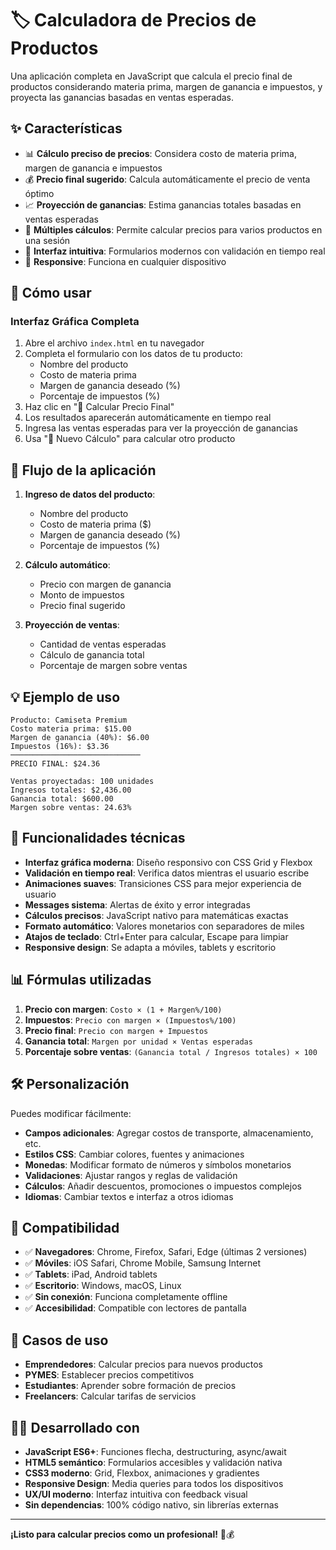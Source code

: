 # 🏷️ Calculadora de Precios de Productos

Una aplicación completa en JavaScript que calcula el precio final de productos considerando materia prima, margen de ganancia e impuestos, y proyecta las ganancias basadas en ventas esperadas.

## ✨ Características

- 📊 **Cálculo preciso de precios**: Considera costo de materia prima, margen de ganancia e impuestos
- 💰 **Precio final sugerido**: Calcula automáticamente el precio de venta óptimo
- 📈 **Proyección de ganancias**: Estima ganancias totales basadas en ventas esperadas
- 🔄 **Múltiples cálculos**: Permite calcular precios para varios productos en una sesión
- 🎯 **Interfaz intuitiva**: Formularios modernos con validación en tiempo real
- 📱 **Responsive**: Funciona en cualquier dispositivo

## 🚀 Cómo usar

### Interfaz Gráfica Completa

1. Abre el archivo `index.html` en tu navegador
2. Completa el formulario con los datos de tu producto:
   - Nombre del producto
   - Costo de materia prima
   - Margen de ganancia deseado (%)
   - Porcentaje de impuestos (%)
3. Haz clic en "🧮 Calcular Precio Final"
4. Los resultados aparecerán automáticamente en tiempo real
5. Ingresa las ventas esperadas para ver la proyección de ganancias
6. Usa "🔄 Nuevo Cálculo" para calcular otro producto

## 📝 Flujo de la aplicación

1. **Ingreso de datos del producto**:
   - Nombre del producto
   - Costo de materia prima ($)
   - Margen de ganancia deseado (%)
   - Porcentaje de impuestos (%)

2. **Cálculo automático**:
   - Precio con margen de ganancia
   - Monto de impuestos
   - Precio final sugerido

3. **Proyección de ventas**:
   - Cantidad de ventas esperadas
   - Cálculo de ganancia total
   - Porcentaje de margen sobre ventas

## 💡 Ejemplo de uso

```text
Producto: Camiseta Premium
Costo materia prima: $15.00
Margen de ganancia (40%): $6.00
Impuestos (16%): $3.36
─────────────────────────────
PRECIO FINAL: $24.36

Ventas proyectadas: 100 unidades
Ingresos totales: $2,436.00
Ganancia total: $600.00
Margen sobre ventas: 24.63%
```

## 🔧 Funcionalidades técnicas

- **Interfaz gráfica moderna**: Diseño responsivo con CSS Grid y Flexbox
- **Validación en tiempo real**: Verifica datos mientras el usuario escribe
- **Animaciones suaves**: Transiciones CSS para mejor experiencia de usuario
- **Messages sistema**: Alertas de éxito y error integradas
- **Cálculos precisos**: JavaScript nativo para matemáticas exactas
- **Formato automático**: Valores monetarios con separadores de miles
- **Atajos de teclado**: Ctrl+Enter para calcular, Escape para limpiar
- **Responsive design**: Se adapta a móviles, tablets y escritorio

## 📊 Fórmulas utilizadas

1. **Precio con margen**: `Costo × (1 + Margen%/100)`
2. **Impuestos**: `Precio con margen × (Impuestos%/100)`
3. **Precio final**: `Precio con margen + Impuestos`
4. **Ganancia total**: `Margen por unidad × Ventas esperadas`
5. **Porcentaje sobre ventas**: `(Ganancia total / Ingresos totales) × 100`

## 🛠️ Personalización

Puedes modificar fácilmente:

- **Campos adicionales**: Agregar costos de transporte, almacenamiento, etc.
- **Estilos CSS**: Cambiar colores, fuentes y animaciones
- **Monedas**: Modificar formato de números y símbolos monetarios
- **Validaciones**: Ajustar rangos y reglas de validación
- **Cálculos**: Añadir descuentos, promociones o impuestos complejos
- **Idiomas**: Cambiar textos e interfaz a otros idiomas

## 📱 Compatibilidad

- ✅ **Navegadores**: Chrome, Firefox, Safari, Edge (últimas 2 versiones)
- ✅ **Móviles**: iOS Safari, Chrome Mobile, Samsung Internet
- ✅ **Tablets**: iPad, Android tablets
- ✅ **Escritorio**: Windows, macOS, Linux
- ✅ **Sin conexión**: Funciona completamente offline
- ✅ **Accesibilidad**: Compatible con lectores de pantalla

## 🎯 Casos de uso

- **Emprendedores**: Calcular precios para nuevos productos
- **PYMES**: Establecer precios competitivos
- **Estudiantes**: Aprender sobre formación de precios
- **Freelancers**: Calcular tarifas de servicios

## 👨‍💻 Desarrollado con

- **JavaScript ES6+**: Funciones flecha, destructuring, async/await
- **HTML5 semántico**: Formularios accesibles y validación nativa
- **CSS3 moderno**: Grid, Flexbox, animaciones y gradientes
- **Responsive Design**: Media queries para todos los dispositivos
- **UX/UI moderno**: Interfaz intuitiva con feedback visual
- **Sin dependencias**: 100% código nativo, sin librerías externas

---

**¡Listo para calcular precios como un profesional!** 🚀💰
